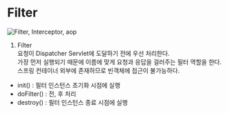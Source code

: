 # Filter
![Filter, Interceptor, aop](../resource/Filter,%20Interceptor,%20aop.png)

1. Filter   
  요청이 Dispatcher Servlet에 도달하기 전에 우선 처리한다.    
  가장 먼저 실행되기 때문에 이름에 맞게 요청과 응답을 걸러주는 필터 역할을 한다.   
  스프링 컨테이너 외부에 존재하므로 빈객체에 접근이 불가능하다.
  - init() : 필터 인스턴스 초기화 시점에 실행
  - doFilter() : 전, 후 처리
  - destroy() : 필터 인스턴스 종료 시점에 실행
